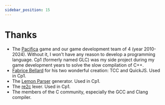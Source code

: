 ```yaml
---
sidebar_position: 15
---
```


# Thanks
- The [Pacifica](https://www.youtube.com/results?search_query=pacifica+online) game and our game development team of 4 (year 2010-2024). Without it, I won't have any reason to develop a programming language. Cp1 (formerly named GLC) was my side project during my game development years to solve the slow compilation of C++.
- [Fabrice Bellard](https://bellard.org/) for his two wonderful creation: TCC and QuickJS. Used in Cp1.
- The [Lemon Parser](https://sqlite.org/src/doc/trunk/doc/lemon.html) generator. Used in Cp1.
- The [re2c](https://re2c.org/) lexer. Used in Cp1.
- The members of the C community, especially the GCC and Clang compiler.
